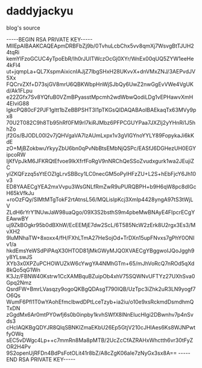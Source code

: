 # daddyjackyu
blog's source

-----BEGIN RSA PRIVATE KEY-----
MIIEpAIBAAKCAQEApmDRBFbZj9b/0TvhuLcbChx5vv8qmXj7WsvgBtTJUH24tqRi
kemYlFzoGCUC4yTpoEbR/Ih0rJUlTWczOcGj0XYr/WnEx00qUQ5ZYW1eeHe4kFl4
ut+jqmpLa+QL7XspmAixicnIAJjZ7lbgSHxH28UKvvX+dnVMxZNJ/3AEPvdJV5Xx
FQCrvZXf+D73sjGV8mrU6QBKWbpHnWjSJbQy6UwZ2nwGgEvVWe4VgUKd/Ak1FLpu
e22ZGfx7Sv8YQfuB0VZmBPyasstMpcmh2wdWbwQodiLDg1vEPHawvXmH4EIviG88
lgkcPQ80cF2PJF1gltt1bZeBBPSHT3I1pTKGsQIDAQABAoIBAEkaqTx63MVy9px8
70U2T082C9h8Tb95hRf0FM9rl7kiRJMbz6PFPCGUYPaa7JXZlj2yYHnRi1J5hhZo
jf2Gs/BJODL00l2v7jQHVgaVA7lzAUmLxpx1v3gVlGYnoYYLY89FopykaJi6kKdE
zO+MjBZokbwuYkyyZbU6bn0qPvNbBtsEMbNjQSPc/EASfJ6DGHezUH0EGYipcoRW
IjKfVpJkM6JFKRQtEfvoe9IkXfrfFoRgV9nNRChQeSSoZvudxgurk1wa2JEujiZC
yIZKQFzzq5sYtEOZIgLrvSBBcy1LC0necGM5oPylHFzZU+L2S+hEbFjcY6Jh10v3
ED8YAAECgYEA2mxVvpu3WsGNLfRmZwR9uPURQBPH+b9H6qW8pc8dIGcH65kVfkJu
+roOzFQy/SlMtMTgTokF2rtAtnsL56/MQLisIpKcj3XmIp4428yngA97tS3tWjLV
ZLdH6rYrY1NUwJaW98uaQgo/09X3S2bsthS9m4pbeMwBNAyE4FIpcrECgYEAwwBY
uj9ZkBOgkr95b0dBXhW/EcEEMjE7dw2ScL/6T585NcW2zErk8U2rgx3Es3/MvXH2
9luMNhaTW+8xoxx4/fH/FXhLTmA27HeSojOd+TrDXn15upFNvxs7gPhY0ONIv1/a
hkdEmsYeWSdPiPAqX30HTOD81jMkGWyMJQOXVAECgYBggwoIJQoJggh9y8YLswJS
XYb3x0XPZuPCHOWUZkW6cYwgYA4NMhGTm+65/mJhVoRcQ7nROd5qXd8kQo5qG1Wn
K3Jz/FBNW40Kstrw1CcXAMBquBZuipOb4xhV75SQWNvUFTYz27UXhSva0Gpq2Nmz
QsrdFW+BmrLVasqzy9ogoQKBgQDAsgT790IQB/UzTpc3iZhk2uR3LN9yogf7O6Qs
WumF6Pfl1T0wYAohEfmclbwdDPtLceTzyb+ia2iu/o10e9xsRckmdDsmdhmQTxDN
zGgdMx6Ar0mtPY0wfj6s0b0inpby1kvhSWfX8lNnElucHIgi2DBwnhv7p4nSvds3
cHcIAQKBgQDYJR8QlqSBNKlZmaEKbU26Ep5GtjV210cJHlAes6Ks8WJNPwtfyOWq
sEC5vDWgc4Lp++c7mmRn8Ma8pMTB/2UcZcCfAZRAHxWhctth6vr30tFyZOR2H4Pv
9S2openUjRFDn4BdPsFotOLit41r8bZ/A8cZgK06aIe7zNyGx3sx8A==
-----END RSA PRIVATE KEY-----
